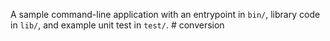 A sample command-line application with an entrypoint in `bin/`, library code
in `lib/`, and example unit test in `test/`.
#   c o n v e r s i o n  
 